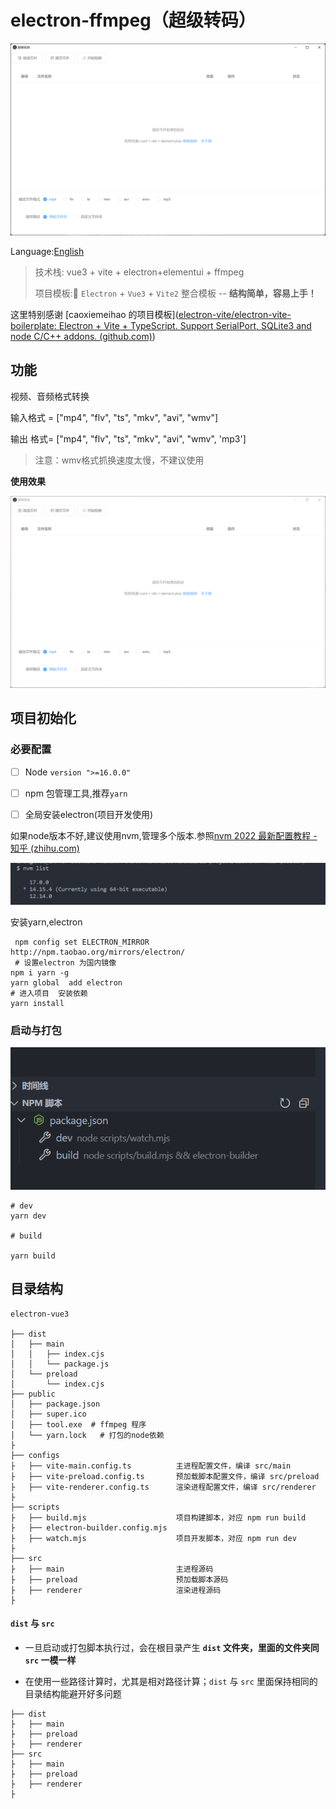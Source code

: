 # electron-ffmpeg（超级转码）



![image-20220412121741509](.imgs/image-20220412121741509.png)

Language:[English](./README-en.md)



> 技术栈: vue3 + vite + electron+elementui + ffmpeg
>
> 项目模板:🥳 `Electron` + `Vue3` + `Vite2` 整合模板 -- **结构简单，容易上手！**

这里特别感谢 [caoxiemeihao 的项目模板]([electron-vite/electron-vite-boilerplate: Electron + Vite + TypeScript. Support SerialPort, SQLite3 and node C/C++ addons. (github.com)](https://github.com/electron-vite/electron-vite-boilerplate))



## 功能

视频、音频格式转换

输入格式 = ["mp4", "flv", "ts", "mkv", "avi", "wmv"]

输出 格式= ["mp4", "flv", "ts", "mkv", "avi", "wmv", 'mp3']

> 注意：wmv格式抓换速度太慢，不建议使用

**使用效果**

![Honeycam 2022-04-12 12-29-07](.imgs/Honeycam%202022-04-12%2012-29-07.gif)



## 项目初始化

### 必要配置

- [ ] 	Node `version ">=16.0.0"`

- [ ] 	npm 包管理工具,推荐`yarn`

- [ ]   全局安装electron(项目开发使用)

  





如果node版本不好,建议使用nvm,管理多个版本.参照[nvm 2022 最新配置教程 - 知乎 (zhihu.com)](https://zhuanlan.zhihu.com/p/474109586)

![image-20220412114106710](./.imgs/image-20220412114106710.png)



安装yarn,electron 

```shell
 npm config set ELECTRON_MIRROR http://npm.taobao.org/mirrors/electron/
 # 设置electron 为国内镜像
npm i yarn -g
yarn global  add electron 
# 进入项目  安装依赖
yarn install
```

### 启动与打包

![image-20220412122100314](./.imgs/image-20220412122100314.png)

```
# dev
yarn dev

# build 

yarn build
```



## 目录结构

```tree
electron-vue3

├── dist
│   ├── main
│   │   ├── index.cjs
│   │   └── package.js
│   └── preload
│       └── index.cjs
├── public
│   ├── package.json 
│   ├── super.ico
│   ├── tool.exe  # ffmpeg 程序
│   └── yarn.lock   # 打包的node依赖
├
├── configs
├   ├── vite-main.config.ts          主进程配置文件，编译 src/main
├   ├── vite-preload.config.ts       预加载脚本配置文件，编译 src/preload
├   ├── vite-renderer.config.ts      渲染进程配置文件，编译 src/renderer
├
├── scripts
├   ├── build.mjs                    项目构建脚本，对应 npm run build
├   ├── electron-builder.config.mjs
├   ├── watch.mjs                    项目开发脚本，对应 npm run dev
├
├── src
├   ├── main                         主进程源码
├   ├── preload                      预加载脚本源码
├   ├── renderer                     渲染进程源码
├
```

#### `dist` 与 `src`

- 一旦启动或打包脚本执行过，会在根目录产生 **`dist` 文件夹，里面的文件夹同 `src` 一模一样**

- 在使用一些路径计算时，尤其是相对路径计算；`dist` 与 `src` 里面保持相同的目录结构能避开好多问题

```tree
├── dist
├   ├── main
├   ├── preload
├   ├── renderer
├── src
├   ├── main
├   ├── preload
├   ├── renderer
├
```


